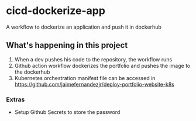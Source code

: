 # cicd-dockerize-app
A workflow to dockerize an application and push it in dockerhub

## What's happening in this project
1. When a dev pushes his code to the repository, the workflow runs
2. Github action workflow dockerizes the portfolio and pushes the image to the dockerhub
3. Kubernetes orchestration manifest file can be accessed in https://github.com/jaimefernandezjr/deploy-portfolio-website-k8s 

### Extras
- Setup Github Secrets to store the password  
